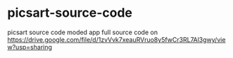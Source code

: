 # picsart-source-code
picsart source code moded app
full source code on 
https://drive.google.com/file/d/1zvVvk7xeauRVruo8y5fwCr3RL7Al3gwy/view?usp=sharing
